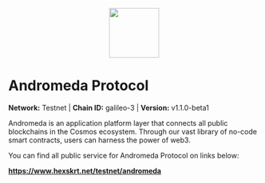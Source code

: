 <p align="center">
  <img height="100" height="auto" src="https://pbs.twimg.com/profile_images/1532538144817434625/UknhHKpu_400x400.jpg">
</p>

# Andromeda Protocol

**Network:** Testnet | **Chain ID:** galileo-3 | **Version:** v1.1.0-beta1

Andromeda is an application platform layer that connects all public blockchains in the Cosmos ecosystem. Through our vast library of no-code smart contracts, users can harness the power of web3.

You can find all public service for Andromeda Protocol on links below:

**https://www.hexskrt.net/testnet/andromeda**
